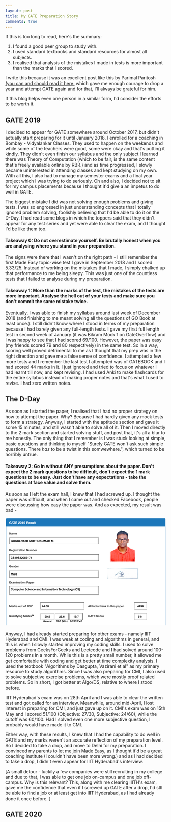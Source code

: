 ```yaml
---
layout: post
title: My GATE Preparation Story
comments: true
---
```


If this is too long to read, here's the summary:

1. I found a good peer group to study with.
2. I used standard textbooks and standard resources for almost all subjects.
3. I realised that analysis of the mistakes I made in tests is more important than the marks that I scored. 

I write this because it was an excellent post like this by Parimal Paritosh [(you can and should read it here:](https://qr.ae/pNtBso) which gave me enough courage to drop a year and attempt GATE again and for that, I'll always be grateful for him. 

If this blog helps even one person in a similar form, I'd consider the efforts to be worth it.

## GATE 2019 

I decided to appear for GATE somewhere around October 2017, but didn't actually start preparing for it until January 2018. I enrolled for a coaching in Bombay - Vidyalankar Classes. They used to happen on the weekends and while some of the teachers were good, some were okay and that's putting it kindly. They didn't even finish our syllabus and the only subject I learned there was Theory of Computation (which to be fair, is the same content that's freely available online by RBR.) and as time progressed, I slowly became uninterested in attending classes and kept studying on my own. With all this, I also had to manage my semester exams and a final year project which I was trying to do seriously. Oh and also, I decided not to sit for my campus placements because I thought it'd give a an impetus to do well in GATE.

The biggest mistake I did was not solving enough problems and giving tests. I was so engrossed in just understanding concepts that I totally ignored problem solving, foolishly believing that I'd be able to do it on the D-Day. I had read some blogs in which the toppers said that they didn't appear for any test series and yet were able to clear the exam, and I thought I'd be like them too. 

#### Takeaway 0: Do not overestimate yourself. Be brutally honest when you are analysing where you stand in your preparation.

The signs were there that I wasn't on the right path - I still remember the first Made Easy topic-wise test I gave in September 2018 and I scored 5.33/25. Instead of working on the mistakes that I made, I simply chalked up that performance to me being sleepy. This was just one of the countless tests that I failed to analyse during my preparation.

#### Takeaway 1: More than the marks of the test, the mistakes of the tests are more important. Analyse the hell out of your tests and make sure you don't commit the same mistake twice.

Eventually, I was able to finish my syllabus around last week of December 2018 (and finishing to me meant solving all the questions of GO Book at least once.). I still didn't know where I stood in terms of my preparation because I had barely given any full-length tests. I gave my first full length test in second week of January (it was Bikram Mock 1 on GateOverflow) and I was happy to see that I had scored 69/100. However, the paper was easy (my friends scored 79 and 80 respectively) in the same test. So in a way, scoring well proved detrimental to me as I thought that my prep was in the right direction and gave me a false sense of confidence. I attempted a few more tests and I remember the last test I attempted was of GATEBOOK and I had scored 44 marks in it. I just ignored and tried to focus on whatever I had learnt till now, and kept revising. I had used Anki to make flashcards for the entire syllabus instead of making proper notes and that's what I used to revise. I had zero written notes. 

## The D-Day 

As soon as I started the paper, I realised that I had no proper strategy on how to attempt the paper. Why? Because I had hardly given any mock tests to form a strategy. Anyway, I started with the aptitude section and gave it some 15 minutes, and still wasn't able to solve all of it. Then I moved directly to the 2 mark section and started solving stuff, and post that, it's all a blur to me honestly. The only thing that I remember is I was stuck looking at simple, basic questions and thinking to myself "Surely GATE won't ask such simple questions. There _has_ to be a twist in this somwewhere.", which turned to be horribly untrue. 


#### Takeaway 2: Go in without ANY presumptions about the paper. Don't expect the 2 mark questions to be difficult, don't expect the 1 mark questions to be easy. Just don't have any expectations - take the questions at face value and solve them.

As soon as I left the exam hall, I knew that I had screwed up. I thought the paper was difficult, and when I came out and checked Facebook, people were discussing how easy the paper was. And as expected, my result was bad - 

![alt](2019Score.png)


Anyway, I had already started preparing for other exams - namely IIIT Hyderabad and CMI. I was weak at coding and algorithms in general, and this is when I slowly started improving my coding skills. I used to solve problems from GeeksForGeeks and Leetcode and I had solved around 100-120 problems in a month. While this is a pretty small number, it allowed me get comfortable with coding and get better at time complexity analysis. I used the textbook "Algorithms by Dasgupta, Vazirani et al" as my primary resource to study algorithms. Since I was also preparing for CMI, I also used to solve subjective exercise problems, which were mostly proof related problems. So in short, I got better at Algo/DS, relative to where I stood before.

IIIT Hyderabad's exam was on 28th April and I was able to clear the written test and got called for an interview. Meanwhile, around mid-April, I lost interest in preparing for CMI, and just gave up on it. CMI's exam was on 15th May and I scored 51/100 (Objective: 27/30, Subjective: 24/60), while the cutoff was 60/100. Had I solved even one more subjective question, I probably would have made it to CMI. 

Either way, with these results, I knew that I had the capability to do well in GATE and my marks weren't an accurate reflection of my preparation level. So I decided to take a drop, and move to Delhi for my preparation. I convinced my parents to let me join Made Easy, as I thought it'd be a great coaching institute (I couldn't have been more wrong.) and as I had decided to take a drop, I didn't even appear for IIIT Hyderabad's interview.

[A small detour - luckily a few companies were still recruiting in my college and due to that, I was able to get one job on-campus and one job off-campus. Why is this relevant? This, along with me clearing IIITH's exam, gave me the confidence that even if I screwed up GATE after a drop, I'd stll be able to find a job or at least get into IIIT Hyderabad, as I had already done it once before. ]

## GATE 2020
